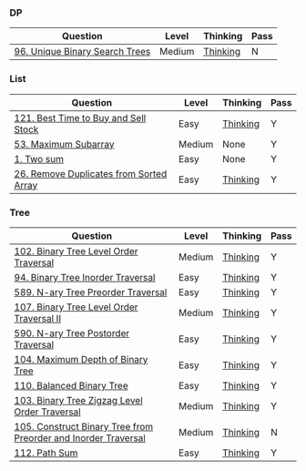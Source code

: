 ### DP
|Question|Level|Thinking|Pass|
|--|--|--|--|
|[96. Unique Binary Search Trees](https://leetcode.com/problems/unique-binary-search-trees/description/)|Medium|[Thinking](https://github.com/JustSleepTilSunSet/basic_algorithm/blob/main/RoadOfCoding/DP/96.%20Unique%20Binary%20Search%20Trees/Thinking.md)|N|


### List
|Question|Level|Thinking|Pass|
|--|--|--|--|
|[121. Best Time to Buy and Sell Stock](https://leetcode.com/problems/best-time-to-buy-and-sell-stock/description/)|Easy|[Thinking](https://github.com/JustSleepTilSunSet/basic_algorithm/blob/main/RoadOfCoding/DP/96.%20Unique%20Binary%20Search%20Trees/Thinking.md)|Y|
|[53. Maximum Subarray](https://leetcode.com/problems/maximum-subarray/description/)|Medium|None|Y|
|[1. Two sum](https://leetcode.com/problems/two-sum/)|Easy|None|Y|
|[26. Remove Duplicates from Sorted Array](https://leetcode.com/problems/remove-duplicates-from-sorted-array/description/)|Easy|[Thinking](https://github.com/JustSleepTilSunSet/Basic-algorithm/blob/main/RoadOfCoding/List/own_solution/26.%20Remove%20Duplicates%20from%20Sorted%20Array/Thinking.md)|Y|


### Tree
|Question|Level|Thinking|Pass|
|--|--|--|--|
|[102. Binary Tree Level Order Traversal](https://leetcode.com/problems/binary-tree-level-order-traversal/description/)|Medium|[Thinking](https://github.com/JustSleepTilSunSet/basic_algorithm/blob/main/RoadOfCoding/Tree/owner_solutions/Week1_Thinking.md)|Y|
|[94. Binary Tree Inorder Traversal](https://leetcode.com/problems/binary-tree-inorder-traversal/description/)|Easy|[Thinking](https://github.com/JustSleepTilSunSet/basic_algorithm/blob/main/RoadOfCoding/Tree/owner_solutions/Week1_Thinking.md)|Y|
|[589. N-ary Tree Preorder Traversal](https://leetcode.com/problems/n-ary-tree-preorder-traversal/description/)|Easy|[Thinking](https://github.com/JustSleepTilSunSet/basic_algorithm/blob/main/RoadOfCoding/Tree/owner_solutions/Week1_Thinking.md)|Y|
|[107. Binary Tree Level Order Traversal II](https://leetcode.com/problems/binary-tree-level-order-traversal-ii/description/)|Medium|[Thinking](https://github.com/JustSleepTilSunSet/basic_algorithm/blob/main/RoadOfCoding/Tree/owner_solutions/Week2_Thinking.md)|Y|
|[590. N-ary Tree Postorder Traversal](https://leetcode.com/problems/n-ary-tree-postorder-traversal/description/)|Easy|[Thinking](https://github.com/JustSleepTilSunSet/basic_algorithm/blob/main/RoadOfCoding/Tree/owner_solutions/Week2_Thinking.md)|Y|
|[104. Maximum Depth of Binary Tree](https://leetcode.com/problems/maximum-depth-of-binary-tree/description/)|Easy|[Thinking](https://github.com/JustSleepTilSunSet/basic_algorithm/blob/main/RoadOfCoding/Tree/owner_solutions/Week2_Thinking.md)|Y|
|[110. Balanced Binary Tree](https://leetcode.com/problems/balanced-binary-tree/description/)|Easy|[Thinking](https://github.com/JustSleepTilSunSet/basic_algorithm/blob/main/RoadOfCoding/Tree/owner_solutions/Week3_Thinking.md)|Y|
|[103. Binary Tree Zigzag Level Order Traversal](https://leetcode.com/problems/binary-tree-zigzag-level-order-traversal/description/)|Medium|[Thinking](https://github.com/JustSleepTilSunSet/basic_algorithm/blob/main/RoadOfCoding/Tree/owner_solutions/Week4_Thinking.md)|Y|
|[105. Construct Binary Tree from Preorder and Inorder Traversal](https://leetcode.com/problems/construct-binary-tree-from-preorder-and-inorder-traversal/description/)|Medium|[Thinking](https://github.com/JustSleepTilSunSet/basic_algorithm/blob/main/RoadOfCoding/Tree/owner_solutions/105.%20Construct%20Binary%20Tree%20from%20Preorder%20and%20Inorder%20Traversal/Thinking.md)|N|
|[112. Path Sum](https://leetcode.com/problems/path-sum/)|Easy|[Thinking](https://github.com/JustSleepTilSunSet/basic_algorithm/blob/main/RoadOfCoding/Tree/owner_solutions/112.%20Path%20Sum/Thinking.md)|Y|
